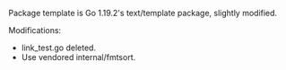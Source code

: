 Package template is Go 1.19.2's text/template package, slightly modified.

Modifications:

* link_test.go deleted.
* Use vendored internal/fmtsort.
